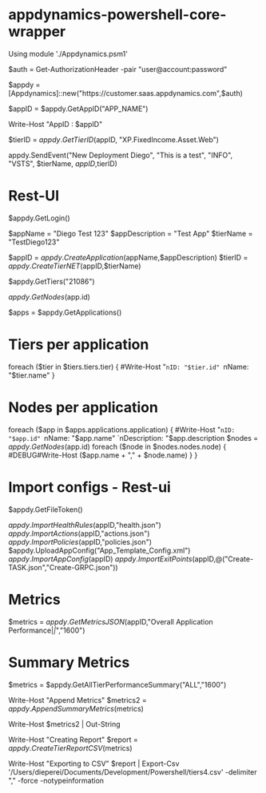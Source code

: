 # appdynamics-powershell-core-wrapper

Using module './Appdynamics.psm1' 

$auth = Get-AuthorizationHeader -pair "user@account:password"

$appdy = [Appdynamics]::new("https://customer.saas.appdynamics.com",$auth)

$appID = $appdy.GetAppID("APP_NAME")

Write-Host "AppID : $appID"

$tierID = $appdy.GetTierID($appID, "XP.FixedIncome.Asset.Web")

appdy.SendEvent("New Deployment Diego", "This is a test", "INFO", "VSTS", $tierName, $appID,$tierID)

# Rest-UI

$appdy.GetLogin()

$appName = "Diego Test 123"
$appDescription = "Test App"
$tierName = "TestDiego123"

$appID = $appdy.CreateApplication($appName,$appDescription)
$tierID = $appdy.CreateTierNET($appID,$tierName)

$appdy.GetTiers("21086")

$appdy.GetNodes($app.id)

$apps = $appdy.GetApplications()


# Tiers per application

foreach ($tier in $tiers.tiers.tier) {
    #Write-Host "`nID: "$tier.id" `nName: "$tier.name"
}

# Nodes per application

foreach ($app in $apps.applications.application) {
    #Write-Host "`nID: "$app.id" `nName: "$app.name" `nDescription: "$app.description
    $nodes = $appdy.GetNodes($app.id)
    foreach ($node in $nodes.nodes.node) {
        #DEBUG#Write-Host ($app.name + "," + $node.name)
    }
} 

# Import configs - Rest-ui

$appdy.GetFileToken()

$appdy.ImportHealthRules($appID,"health.json")
$appdy.ImportActions($appID,"actions.json")
$appdy.ImportPolicies($appID,"policies.json")
$appdy.UploadAppConfig("App_Template_Config.xml")
$appdy.ImportAppConfig($appID)
$appdy.ImportExitPoints($appID,@("Create-TASK.json","Create-GRPC.json")) 

# Metrics

$metrics = $appdy.GetMetricsJSON($appID,"Overall Application Performance|*|*","1600")

# Summary Metrics
$metrics = $appdy.GetAllTierPerformanceSummary("ALL","1600")

Write-Host "Append Metrics"
$metrics2 = $appdy.AppendSummaryMetrics($metrics)

Write-Host $metrics2 | Out-String

Write-Host "Creating Report"
$report = $appdy.CreateTierReportCSV($metrics)

Write-Host "Exporting to CSV"
$report | Export-Csv '/Users/dieperei/Documents/Development/Powershell/tiers4.csv' -delimiter "," -force -notypeinformation
